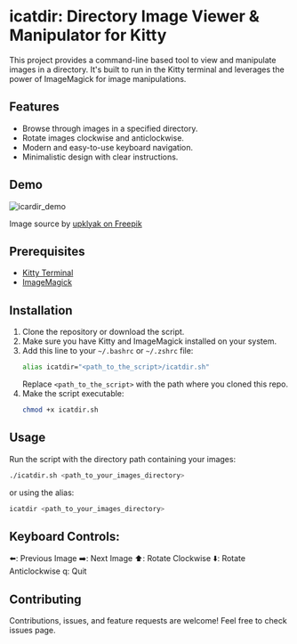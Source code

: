 # icatdir: Directory Image Viewer & Manipulator for Kitty

This project provides a command-line based tool to view and manipulate images in a directory. It's built to run in the Kitty terminal and leverages the power of ImageMagick for image manipulations.

## Features

- Browse through images in a specified directory.
- Rotate images clockwise and anticlockwise.
- Modern and easy-to-use keyboard navigation.
- Minimalistic design with clear instructions.

## Demo
![icardir_demo](https://github.com/vbotics/icatdir/assets/10283521/429a24db-513e-4cba-b8d4-4f9da9c91faf)


Image source by [upklyak on Freepik](https://www.freepik.com/free-vector/viking-cartoon-character-animation-2d-barbarian_29222691.htm)

## Prerequisites

- [Kitty Terminal](https://sw.kovidgoyal.net/kitty/)
- [ImageMagick](https://imagemagick.org/index.php)

## Installation

1. Clone the repository or download the script.
2. Make sure you have Kitty and ImageMagick installed on your system.
3. Add this line to your `~/.bashrc` or `~/.zshrc` file:
   ```bash
   alias icatdir="<path_to_the_script>/icatdir.sh"
   ```
   Replace `<path_to_the_script>` with the path where you cloned this repo.
4. Make the script executable:
   ```bash
   chmod +x icatdir.sh
   ```

## Usage
Run the script with the directory path containing your images:
```bash
./icatdir.sh <path_to_your_images_directory>
```
or using the alias:
```bash
icatdir <path_to_your_images_directory>
```

## Keyboard Controls:

⬅️: Previous Image
➡️: Next Image
⬆️: Rotate Clockwise
⬇️: Rotate Anticlockwise
q: Quit

## Contributing
Contributions, issues, and feature requests are welcome! Feel free to check issues page.
